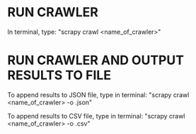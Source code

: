# RUN CRAWLER

In terminal, type:
"scrapy crawl <name_of_crawler>"

# RUN CRAWLER AND OUTPUT RESULTS TO FILE

To append results to JSON file, type in terminal:
"scrapy crawl <name_of_crawler> -o <filename>.json"

To append results to CSV file, type in terminal:
"scrapy crawl <name_of_crawler> -o <filename>.csv"

